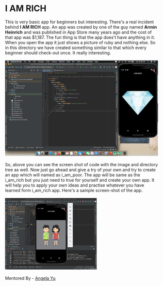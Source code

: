 # I AM RICH
This is very basic app for beginners but interesting. There's a real incident behind <b>I AM RICH</b> app. An app was created by one of the guy named <b>Armin Heinrich</b> and was published in App Store many years ago and the cost of that app was $1,187. The fun thing is that the app does't have anything in it. When you open the app it just shows a picture of ruby and nothing else. So in this directory we have created something similar to that which every beginner should check-out once. It really interesting.<br><br>
![](images/SS.png)
<br><br>
So, above you can see the screen shot of code with the image and directory tree as well. Now just go ahead and give a try of your own and try to create an app which will named as i_am_poor. The app will be same as the i_am_rich but you just need to true for yourself and create your own app. It will help you to apply your own ideas and practise whatever you have learned form i_am_rich app. Here's a sample screen-shot of the app.<br><br>
<img width="60%" src="https://raw.githubusercontent.com/deepika-jangid/Flutter-Learning/master/I%20AM%20RICH/images/TryUrself.png"><br><br>
Mentored By - <a href="https://www.linkedin.com/in/angela-yu-963a584b/">Angela Yu</a>
